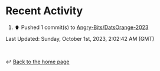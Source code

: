 # Recent Activity

<!--RECENT_ACTIVITY:start-->
1. ⬆️ Pushed 1 commit(s) to [Angry-Bits/DatsOrange-2023](https://github.com/Angry-Bits/DatsOrange-2023)<br>
<!--RECENT_ACTIVITY:end-->

<!--RECENT_ACTIVITY:last_update-->
Last Updated: Sunday, October 1st, 2023, 2:02:42 AM (GMT)
<!--RECENT_ACTIVITY:last_update_end-->

<br>

↩️ [Back to the home page](/README.md)
